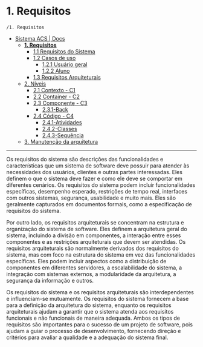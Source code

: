 # 1. Requisitos

`/1. Requisitos`

* [Sistema ACS | Docs](../README.md)
  * [**1. Requisitos**](../1.%20Requisitos/README.md)
    * [1.1 Requisitos do Sistema](../1.%20Requisitos/1.1%20Requisitos%20do%20Sistema/README.md)
    * [1.2 Casos de uso](../1.%20Requisitos/1.2%20Casos%20de%20uso/README.md)
      * [1.2.1 Usuário geral](../1.%20Requisitos/1.2%20Casos%20de%20uso/1.2.1%20Usu%C3%A1rio%20geral/README.md)
      * [1.2.2 Aluno](../1.%20Requisitos/1.2%20Casos%20de%20uso/1.2.2%20Aluno/README.md)
    * [1.3 Requisitos Arquiteturais](../1.%20Requisitos/1.3%20Requisitos%20Arquiteturais/README.md)
  * [2. Níveis](../2.%20N%C3%ADveis/README.md)
    * [2.1 Contexto - C1](../2.%20N%C3%ADveis/2.1%20Contexto%20-%20C1/README.md)
    * [2.2 Container - C2](../2.%20N%C3%ADveis/2.2%20Container%20-%20C2/README.md)
    * [2.3 Componente - C3](../2.%20N%C3%ADveis/2.3%20Componente%20-%20C3/README.md)
      * [2.3.1-Back](../2.%20N%C3%ADveis/2.3%20Componente%20-%20C3/2.3.1-Back/README.md)
    * [2.4 Código - C4](../2.%20N%C3%ADveis/2.4%20C%C3%B3digo%20-%20C4/README.md)
      * [2.4.1-Atividades](../2.%20N%C3%ADveis/2.4%20C%C3%B3digo%20-%20C4/2.4.1-Atividades/README.md)
      * [2.4.2-Classes](../2.%20N%C3%ADveis/2.4%20C%C3%B3digo%20-%20C4/2.4.2-Classes/README.md)
      * [2.4.3-Sequência](../2.%20N%C3%ADveis/2.4%20C%C3%B3digo%20-%20C4/2.4.3-Sequ%C3%AAncia/README.md)
  * [3. Manutenção da arquitetura](../3.%20Manuten%C3%A7%C3%A3o%20da%20arquitetura/README.md)

---

Os requisitos do sistema são descrições das funcionalidades e características que um sistema de software deve possuir para atender às necessidades dos usuários, clientes e outras partes interessadas. Eles definem o que o sistema deve fazer e como ele deve se comportar em diferentes cenários. Os requisitos do sistema podem incluir funcionalidades específicas, desempenho esperado, restrições de tempo real, interfaces com outros sistemas, segurança, usabilidade e muito mais. Eles são geralmente capturados em documentos formais, como a especificação de requisitos do sistema.

Por outro lado, os requisitos arquiteturais se concentram na estrutura e organização do sistema de software. Eles definem a arquitetura geral do sistema, incluindo a divisão em componentes, a interação entre esses componentes e as restrições arquiteturais que devem ser atendidas. Os requisitos arquiteturais são normalmente derivados dos requisitos do sistema, mas com foco na estrutura do sistema em vez das funcionalidades específicas. Eles podem incluir aspectos como a distribuição de componentes em diferentes servidores, a escalabilidade do sistema, a integração com sistemas externos, a modularidade da arquitetura, a segurança da informação e outros.

Os requisitos do sistema e os requisitos arquiteturais são interdependentes e influenciam-se mutuamente. Os requisitos do sistema fornecem a base para a definição da arquitetura do sistema, enquanto os requisitos arquiteturais ajudam a garantir que o sistema atenda aos requisitos funcionais e não funcionais de maneira adequada. Ambos os tipos de requisitos são importantes para o sucesso de um projeto de software, pois ajudam a guiar o processo de desenvolvimento, fornecendo direção e critérios para avaliar a qualidade e a adequação do sistema final.